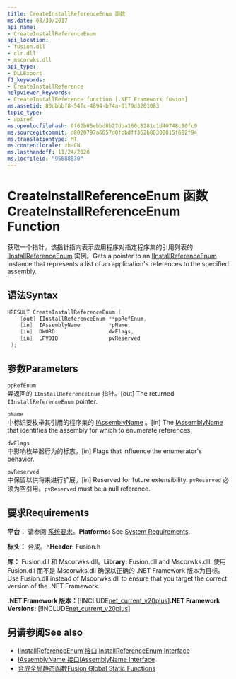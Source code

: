 ```yaml
---
title: CreateInstallReferenceEnum 函数
ms.date: 03/30/2017
api_name:
- CreateInstallReferenceEnum
api_location:
- fusion.dll
- clr.dll
- mscorwks.dll
api_type:
- DLLExport
f1_keywords:
- CreateInstallReference
helpviewer_keywords:
- CreateInstallReference function [.NET Framework fusion]
ms.assetid: 80dbbbf8-54fc-4894-b74a-0179d3201083
topic_type:
- apiref
ms.openlocfilehash: 0f62b05ebbd8b27dba160c8281c1d40748c90fc9
ms.sourcegitcommit: d8020797a6657d0fbbdff362b80300815f682f94
ms.translationtype: MT
ms.contentlocale: zh-CN
ms.lasthandoff: 11/24/2020
ms.locfileid: "95688830"
---
```

# <a name="createinstallreferenceenum-function"></a><span data-ttu-id="cb7be-102">CreateInstallReferenceEnum 函数</span><span class="sxs-lookup"><span data-stu-id="cb7be-102">CreateInstallReferenceEnum Function</span></span>

<span data-ttu-id="cb7be-103">获取一个指针，该指针指向表示应用程序对指定程序集的引用列表的 [IInstallReferenceEnum](iinstallreferenceenum-interface.md) 实例。</span><span class="sxs-lookup"><span data-stu-id="cb7be-103">Gets a pointer to an [IInstallReferenceEnum](iinstallreferenceenum-interface.md) instance that represents a list of an application's references to the specified assembly.</span></span>  
  
## <a name="syntax"></a><span data-ttu-id="cb7be-104">语法</span><span class="sxs-lookup"><span data-stu-id="cb7be-104">Syntax</span></span>  
  
```cpp  
HRESULT CreateInstallReferenceEnum (  
    [out] IInstallReferenceEnum **ppRefEnum,  
    [in]  IAssemblyName         *pName,  
    [in]  DWORD                 dwFlags,  
    [in]  LPVOID                pvReserved  
 );  
```  
  
## <a name="parameters"></a><span data-ttu-id="cb7be-105">参数</span><span class="sxs-lookup"><span data-stu-id="cb7be-105">Parameters</span></span>  

 `ppRefEnum`  
 <span data-ttu-id="cb7be-106">弄返回的 `IInstallReferenceEnum` 指针。</span><span class="sxs-lookup"><span data-stu-id="cb7be-106">[out] The returned `IInstallReferenceEnum` pointer.</span></span>  
  
 `pName`  
 <span data-ttu-id="cb7be-107">中标识要枚举其引用的程序集的 [IAssemblyName](iassemblyname-interface.md) 。</span><span class="sxs-lookup"><span data-stu-id="cb7be-107">[in] The [IAssemblyName](iassemblyname-interface.md) that identifies the assembly for which to enumerate references.</span></span>  
  
 `dwFlags`  
 <span data-ttu-id="cb7be-108">中影响枚举器行为的标志。</span><span class="sxs-lookup"><span data-stu-id="cb7be-108">[in] Flags that influence the enumerator's behavior.</span></span>  
  
 `pvReserved`  
 <span data-ttu-id="cb7be-109">中保留以供将来进行扩展。</span><span class="sxs-lookup"><span data-stu-id="cb7be-109">[in] Reserved for future extensibility.</span></span> <span data-ttu-id="cb7be-110">`pvReserved` 必须为空引用。</span><span class="sxs-lookup"><span data-stu-id="cb7be-110">`pvReserved` must be a null reference.</span></span>  
  
## <a name="requirements"></a><span data-ttu-id="cb7be-111">要求</span><span class="sxs-lookup"><span data-stu-id="cb7be-111">Requirements</span></span>  

 <span data-ttu-id="cb7be-112">**平台：** 请参阅 [系统要求](../../get-started/system-requirements.md)。</span><span class="sxs-lookup"><span data-stu-id="cb7be-112">**Platforms:** See [System Requirements](../../get-started/system-requirements.md).</span></span>  
  
 <span data-ttu-id="cb7be-113">**标头：** 合成。h</span><span class="sxs-lookup"><span data-stu-id="cb7be-113">**Header:** Fusion.h</span></span>  
  
 <span data-ttu-id="cb7be-114">**库：** Fusion.dll 和 Mscorwks.dll。</span><span class="sxs-lookup"><span data-stu-id="cb7be-114">**Library:** Fusion.dll and Mscorwks.dll.</span></span> <span data-ttu-id="cb7be-115">使用 Fusion.dll 而不是 Mscorwks.dll 确保以正确的 .NET Framework 版本为目标。</span><span class="sxs-lookup"><span data-stu-id="cb7be-115">Use Fusion.dll instead of Mscorwks.dll to ensure that you target the correct version of the .NET Framework.</span></span>  
  
 <span data-ttu-id="cb7be-116">**.NET Framework 版本：**[!INCLUDE[net_current_v20plus](../../../../includes/net-current-v20plus-md.md)]</span><span class="sxs-lookup"><span data-stu-id="cb7be-116">**.NET Framework Versions:** [!INCLUDE[net_current_v20plus](../../../../includes/net-current-v20plus-md.md)]</span></span>  
  
## <a name="see-also"></a><span data-ttu-id="cb7be-117">另请参阅</span><span class="sxs-lookup"><span data-stu-id="cb7be-117">See also</span></span>

- [<span data-ttu-id="cb7be-118">IInstallReferenceEnum 接口</span><span class="sxs-lookup"><span data-stu-id="cb7be-118">IInstallReferenceEnum Interface</span></span>](iinstallreferenceenum-interface.md)
- [<span data-ttu-id="cb7be-119">IAssemblyName 接口</span><span class="sxs-lookup"><span data-stu-id="cb7be-119">IAssemblyName Interface</span></span>](iassemblyname-interface.md)
- [<span data-ttu-id="cb7be-120">合成全局静态函数</span><span class="sxs-lookup"><span data-stu-id="cb7be-120">Fusion Global Static Functions</span></span>](fusion-global-static-functions.md)
